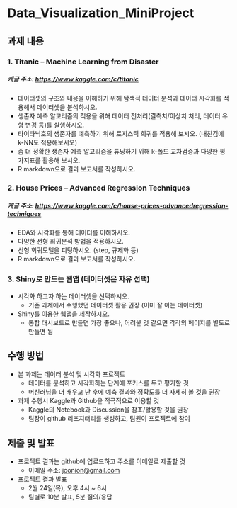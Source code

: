 # Data_Visualization_MiniProject
## 과제 내용
### 1. Titanic – Machine Learning from Disaster
##### 캐글 주소: https://www.kaggle.com/c/titanic
- 데이터셋의 구조와 내용을 이해하기 위해 탐색적 데이터 분석과 데이터 시각화를 적용해서 데이터셋을 분석하시오.
- 생존자 예측 알고리즘의 적용을 위해 데이터 전처리(결측치/이상치 처리, 데이터 유형 변경 등)를 실행하시오.
- 타이타닉호의 생존자를 예측하기 위해 로지스틱 회귀를 적용해 보시오. (내친김에 k-NN도 적용해보시오)
- 좀 더 정확한 생존자 예측 알고리즘을 튜닝하기 위해 k-폴드 교차검증과 다양한 평가지표를 활용해 보시오.
- R markdown으로 결과 보고서를 작성하시오.

### 2. House Prices – Advanced Regression Techniques
##### 캐글 주소: https://www.kaggle.com/c/house-prices-advancedregression-techniques
- EDA와 시각화를 통해 데이터를 이해하시오.
- 다양한 선형 회귀분석 방법을 적용하시오.
- 선형 회귀모델을 피팅하시오. (step, 규제화 등)
- R markdown으로 결과 보고서를 작성하시오.

### 3. Shiny로 만드는 웹앱 (데이터셋은 자유 선택)
- 시각화 하고자 하는 데이터셋을 선택하시오.
  - 기존 과제에서 수행했던 데이터셋 활용 권장 (이미 잘 아는 데이터셋)
- Shiny를 이용한 웹앱을 제작하시오.
  - 통합 대시보드로 만들면 가장 좋으나, 어려울 것 같으면 각각의 페이지를 별도로 만들면 됨

## 수행 방법
- 본 과제는 데이터 분석 및 시각화 프로젝트
  - 데이터를 분석하고 시각화하는 단계에 포커스를 두고 평가할 것
  - 머신러닝을 더 배우고 난 후에 예측 결과와 정확도를 더 자세히 볼 것을 권장
- 과제 수행시 Kaggle과 Github을 적극적으로 이용할 것
  - Kaggle의 Notebook과 Discussion을 참조/활용할 것을 권장
  - 팀장이 github 리포지터리를 생성하고, 팀원이 프로젝트에 참여

## 제출 및 발표
- 프로젝트 결과는 github에 업로드하고 주소를 이메일로 제출할 것
  - 이메일 주소: joonion@gmail.com
- 프로젝트 결과 발표
  - 2월 24일(목), 오후 4시 ~ 6시
  - 팀별로 10분 발표, 5분 질의/응답
